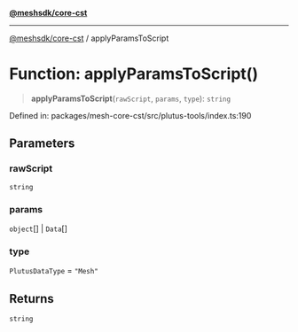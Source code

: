 [**@meshsdk/core-cst**](../README.md)

***

[@meshsdk/core-cst](../globals.md) / applyParamsToScript

# Function: applyParamsToScript()

> **applyParamsToScript**(`rawScript`, `params`, `type`): `string`

Defined in: packages/mesh-core-cst/src/plutus-tools/index.ts:190

## Parameters

### rawScript

`string`

### params

`object`[] | `Data`[]

### type

`PlutusDataType` = `"Mesh"`

## Returns

`string`
